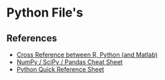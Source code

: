 # Python File's


## References

- [Cross Reference between R, Python (and Matlab)](http://mathesaurus.sourceforge.net/matlab-python-xref.pdf)
- [NumPy / SciPy / Pandas Cheat Sheet](https://s3.amazonaws.com/quandl-static-content/Documents/Quandl+-+Pandas,+SciPy,+NumPy+Cheat+Sheet.pdf)
- [Python Quick Reference Sheet](http://www.astro.up.pt/~sousasag/Python_For_Astronomers/Python_qr.pdf)

